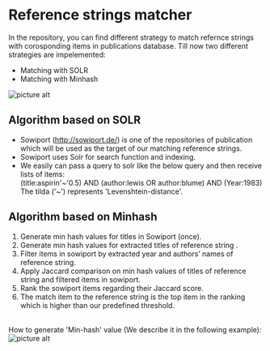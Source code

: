 # Reference strings matcher

In the repository, you can find different strategy to match refernce strings with corosponding 
items in publications database. Till now two different strategies are impelemented:
* Matching with SOLR
* Matching with Minhash

![picture alt](https://s27.postimg.org/65kwnvhwj/stex.png "Matching workflow")

## Algorithm based on SOLR
* Sowiport (http://sowiport.de/) is one of the repositories of publication which will be used as the target of our matching reference strings.
* Sowiport uses Solr for search function and indexing.
* We easily can pass a query to solr like the below query and then receive lists of items:
	<br />(title:aspirin'\~'0.5) AND (author:lewis OR author:blume) AND (Year:1983)
	<br />The tilda ('\~') represents 'Levenshtein-distance'.
	
## Algorithm based on Minhash
1. Generate min hash values for titles in Sowiport (once).
2. Generate min hash values for extracted titles of reference string .
3. Filter items in sowiport by extracted year and authors’ names of reference string.
4. Apply Jaccard comparison on min hash values of titles of reference string and filtered items in sowiport.
5. Rank the sowiport items regarding their Jaccard score.
6. The match item to the reference string is the top item in the ranking which is higher than our predefined threshold.

<br />How to generate 'Min-hash' value (We describe it in the following example):
<br />![picture alt](https://s27.postimg.org/7ns6q7j4z/minhashval.png "Min-hash value")



 
